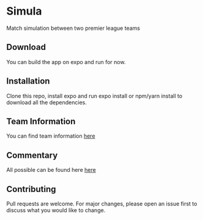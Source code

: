 ﻿# Simula
 
Match simulation between two premier league teams

## Download

You can build the app on expo and run for now.

## Installation

Clone this repo, install expo and run expo install or npm/yarn install to download all the dependencies.

## Team Information

You can find team information [here](lib/readme.md)

## Commentary

All possible can be found here [here](lib/commentary.md)
 
## Contributing
Pull requests are welcome. For major changes, please open an issue first to discuss what you would like to change.
